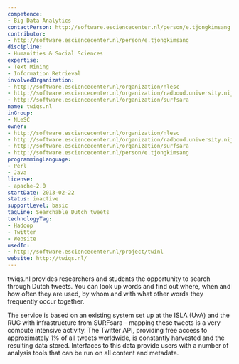 ```yaml
---
competence:
- Big Data Analytics
contactPerson: http://software.esciencecenter.nl/person/e.tjongkimsang
contributor:
- http://software.esciencecenter.nl/person/e.tjongkimsang
discipline:
- Humanities & Social Sciences
expertise:
- Text Mining
- Information Retrieval
involvedOrganization:
- http://software.esciencecenter.nl/organization/nlesc
- http://software.esciencecenter.nl/organization/radboud.university.nijmegen
- http://software.esciencecenter.nl/organization/surfsara
name: twiqs.nl
inGroup:
- NLeSC
owner:
- http://software.esciencecenter.nl/organization/nlesc
- http://software.esciencecenter.nl/organization/radboud.university.nijmegen
- http://software.esciencecenter.nl/organization/surfsara
- http://software.esciencecenter.nl/person/e.tjongkimsang
programmingLanguage:
- Perl
- Java
license:
- apache-2.0
startDate: 2013-02-22
status: inactive
supportLevel: basic
tagLine: Searchable Dutch tweets
technologyTag:
- Hadoop
- Twitter
- Website
usedIn:
- http://software.esciencecenter.nl/project/twinl
website: http://twiqs.nl/
---
```

twiqs.nl provides researchers and students the opportunity to search through Dutch tweets. You can look up words and find out where, when and how often they are used, by whom and with what other words they frequently occur together.

The service is based on an existing system set up at the ISLA (UvA) and the RUG with infrastructure from SURFsara - mapping these tweets is a very compute intensive activity. The Twitter API, providing free access to approximately 1% of all tweets worldwide, is constantly harvested and the resulting data stored. Interfaces to this data provide users with a number of analysis tools that can be run on all content and metadata.
